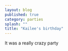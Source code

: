 ```yaml
---
layout: blog
published: true
category: parties
splash: ""
title: "Kailee's birthday"
---
```


It was a really crazy party
